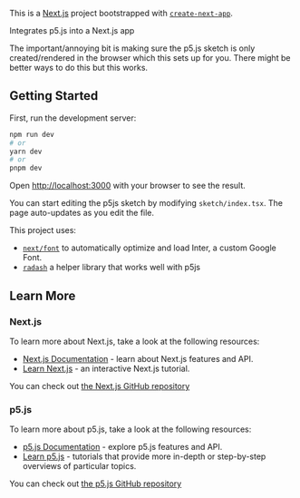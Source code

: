 This is a [Next.js](https://nextjs.org/) project bootstrapped with [`create-next-app`](https://github.com/vercel/next.js/tree/canary/packages/create-next-app).

Integrates p5.js into a Next.js app

The important/annoying bit is making sure the p5.js sketch is only created/rendered in the browser which this sets up for you. There might be better ways to do this but this works.

## Getting Started

First, run the development server:

```bash
npm run dev
# or
yarn dev
# or
pnpm dev
```

Open [http://localhost:3000](http://localhost:3000) with your browser to see the result.

You can start editing the p5js sketch by modifying `sketch/index.tsx`. The page auto-updates as you edit the file.

This project uses:

- [`next/font`](https://nextjs.org/docs/basic-features/font-optimization) to automatically optimize and load Inter, a custom Google Font.
- [`radash`](https://radash-docs.vercel.app/docs/getting-started) a helper library that works well with p5js

## Learn More

### Next.js

To learn more about Next.js, take a look at the following resources:

- [Next.js Documentation](https://nextjs.org/docs) - learn about Next.js features and API.
- [Learn Next.js](https://nextjs.org/learn) - an interactive Next.js tutorial.

You can check out [the Next.js GitHub repository](https://github.com/vercel/next.js/)

### p5.js

To learn more about p5.js, take a look at the following resources:

- [p5.js Documentation](https://p5js.org/reference/) - explore p5.js features and API.
- [Learn p5.js](https://p5js.org/learn/) - tutorials that provide more in-depth or step-by-step overviews of particular topics.

You can check out [the p5.js GitHub repository](https://github.com/processing/p5.js)
